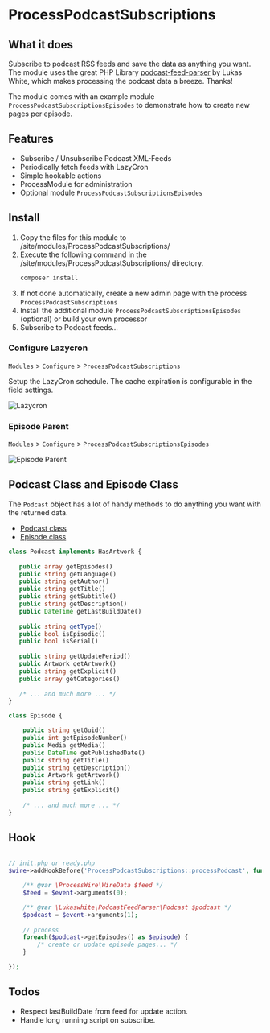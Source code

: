 # ProcessPodcastSubscriptions

## What it does

Subscribe to podcast RSS feeds and save the data as anything you want.
The module uses the great PHP Library [podcast-feed-parser](https://github.com/lukaswhite/podcast-feed-parser) by
Lukas White, which makes processing the podcast data a breeze. Thanks!

The module comes with an example module `ProcessPodcastSubscriptionsEpisodes` to demonstrate how to create new pages per episode.

## Features
- Subscribe / Unsubscribe Podcast XML-Feeds
- Periodically fetch feeds with LazyCron
- Simple hookable actions
- ProcessModule for administration
- Optional module `ProcessPodcastSubscriptionsEpisodes`

## Install

1. Copy the files for this module to /site/modules/ProcessPodcastSubscriptions/
2. Execute the following command in the /site/modules/ProcessPodcastSubscriptions/ directory.
   ```bash
   composer install
   ```
3. If not done automatically, create a new admin page with the process `ProcessPodcastSubscriptions`
4. Install the additional module `ProcessPodcastSubscriptionsEpisodes` (optional) or build your own processor
5. Subscribe to Podcast feeds...



### Configure Lazycron
`Modules` > `Configure` > `ProcessPodcastSubscriptions`

Setup the LazyCron schedule. The cache expiration is configurable in the field settings.

![Lazycron](https://user-images.githubusercontent.com/11630948/154841723-e624ce01-eeb4-4938-9d23-f9b5c5636d95.png)

### Episode Parent
`Modules` > `Configure` > `ProcessPodcastSubscriptionsEpisodes`

![Episode Parent](https://user-images.githubusercontent.com/11630948/154841724-b4c709a7-cb27-41d6-98a9-ea1ed73a742c.png)

## Podcast Class and Episode Class
The `Podcast` object has a lot of handy methods to do anything you want with the returned data.
- [Podcast class](https://htmlpreview.github.io/?https://github.com/lukaswhite/podcast-feed-parser/blob/main/docs/html/classes/Lukaswhite_PodcastFeedParser_Podcast.xhtml)
- [Episode class](https://htmlpreview.github.io/?https://raw.githubusercontent.com/lukaswhite/podcast-feed-parser/main/docs/html/classes/Lukaswhite_PodcastFeedParser_Episode.xhtml)


```php
class Podcast implements HasArtwork {
   
   public array getEpisodes()
   public string getLanguage()
   public string getAuthor()
   public string getTitle()
   public string getSubtitle()
   public string getDescription()
   public DateTime getLastBuildDate()
   
   public string getType()
   public bool isEpisodic()
   public bool isSerial()
   
   public string getUpdatePeriod()
   public Artwork getArtwork()
   public string getExplicit()
   public array getCategories()
   
   /* ... and much more ... */
}
```

```php
class Episode {

    public string getGuid()
    public int getEpisodeNumber()
    public Media getMedia()
    public DateTime getPublishedDate()
    public string getTitle()
    public string getDescription()
    public Artwork getArtwork()
    public string getLink()
    public string getExplicit()
    
    /* ... and much more ... */
}
```

## Hook
```php

// init.php or ready.php
$wire->addHookBefore('ProcessPodcastSubscriptions::processPodcast', function (HookEvent $event) {

    /** @var \ProcessWire\WireData $feed */
    $feed = $event->arguments(0);

    /** @var \Lukaswhite\PodcastFeedParser\Podcast $podcast */
    $podcast = $event->arguments(1);
    
    // process
    foreach($podcast->getEpisodes() as $episode) {
        /* create or update episode pages... */
    }

});
```

## Todos
- Respect lastBuildDate from feed for update action.
- Handle long running script on subscribe.